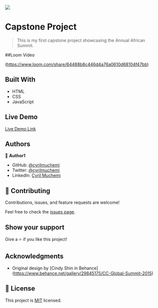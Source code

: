 ![](https://img.shields.io/badge/Microverse-blueviolet)

# Capstone Project

> This is my first capstone project showcasing the Annual African Summit.


##Loom Video

(https://www.loom.com/share/64488b8c446d4a76a0610d68104f47bb)


## Built With

- HTML
- CSS
- JavaScript

## Live Demo

[Live Demo Link](https://cyrilmuchemi.github.io/My_Portfolio/)


## Authors

👤 **Author1**

- GitHub: [@cyrilmuchemi](https://github.com/cyrilmuchemi)
- Twitter: [@cyrilmuchemi](https://twitter.com/cyrilmuchemi)
- LinkedIn: [Cyril Muchemi](https://linkedin.com/in/CyrilMuchemi)


## 🤝 Contributing

Contributions, issues, and feature requests are welcome!

Feel free to check the [issues page](../../issues/).

## Show your support

Give a ⭐️ if you like this project!

## Acknowledgments

- Original design by [Cindy Shin in Behance] (https://www.behance.net/gallery/29845175/CC-Global-Summit-2015)

## 📝 License

This project is [MIT](./MIT.md) licensed.
